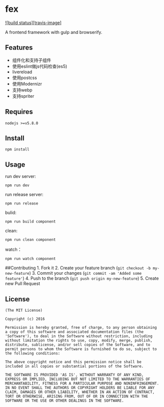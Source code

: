 fex 
==========================
[travis-url]: https://travis-ci.org/JYUED/fex
[![build status][travis-image]][travis-url]

A frontend framework with gulp and browserify.   

## Features
- 组件化和支持子组件
- 使用eslint做js代码检查(es5)
- livereload
- 使用postcss
- 使用Modernizr
- 支持webp
- 支持spriter

## Requires
    nodejs >=v5.8.0

## Install
    npm install    

## Usage

run dev server: 
```console
npm run dev
```

run release server: 
```console
npm run release  
```

bulid: 
```console
npm run build component
```

clean: 
```console
npm run clean component
```
watch：
```console
npm run watch component
```

##Contributing
    1. Fork it
    2. Create your feature branch (`git checkout -b my-new-feature`)
    3. Commit your changes (`git commit -am 'Added some feature'`)
    4. Push to the branch (`git push origin my-new-feature`)
    5. Create new Pull Request

## License 
    (The MIT License)

    Copyright (c) 2016 

    Permission is hereby granted, free of charge, to any person obtaining
    a copy of this software and associated documentation files (the
    'Software'), to deal in the Software without restriction, including
    without limitation the rights to use, copy, modify, merge, publish,
    distribute, sublicense, and/or sell copies of the Software, and to
    permit persons to whom the Software is furnished to do so, subject to
    the following conditions:

    The above copyright notice and this permission notice shall be
    included in all copies or substantial portions of the Software.

    THE SOFTWARE IS PROVIDED 'AS IS', WITHOUT WARRANTY OF ANY KIND,
    EXPRESS OR IMPLIED, INCLUDING BUT NOT LIMITED TO THE WARRANTIES OF
    MERCHANTABILITY, FITNESS FOR A PARTICULAR PURPOSE AND NONINFRINGEMENT.
    IN NO EVENT SHALL THE AUTHORS OR COPYRIGHT HOLDERS BE LIABLE FOR ANY
    CLAIM, DAMAGES OR OTHER LIABILITY, WHETHER IN AN ACTION OF CONTRACT,
    TORT OR OTHERWISE, ARISING FROM, OUT OF OR IN CONNECTION WITH THE
    SOFTWARE OR THE USE OR OTHER DEALINGS IN THE SOFTWARE.
